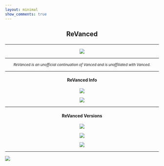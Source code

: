 ```yaml
---
layout: minimal
show_comments: true
---
```


<h2> <p align="center"> ReVanced </p> </h2>

---

<p align="center">
<a href="https://revanced.app">
<img src="https://is.gd/P0bMUn">
</a>
</p>

---

<p align="center"> <sub> <i>
ReVanced is an unofficial continuation of Vanced and is unaffiliated with Vanced.
</i> </sub> </p>

---

<h4> <p align="center"> ReVanced Info </p> </h4>

<p align="center">
<a href="https://is.gd/3eJ6uZ">
<img src="https://is.gd/ZPKoXy">
</a>
</p>

<p align="center">
<img src="https://is.gd/uoB7vj">
</p>

---

<h4> <p align="center"> ReVanced Versions </p> </h4>

<p align="center">
<a href="https://is.gd/XrXuYH">
<img src="https://is.gd/L7bJU4">
</a>
</p>

<p align="center">
<a href="https://is.gd/qPVWKP">
<img src="https://is.gd/aStrQS">
</a>
</p>

<p align="center">
<a href="https://is.gd/QGEbzP">
<img src="https://is.gd/p9FBUQ">
</a>
</p>

---

![](https://is.gd/uVvIMS)
